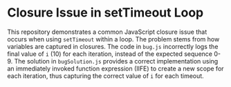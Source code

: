 # Closure Issue in setTimeout Loop

This repository demonstrates a common JavaScript closure issue that occurs when using `setTimeout` within a loop.  The problem stems from how variables are captured in closures.  The code in `bug.js` incorrectly logs the final value of `i` (10) for each iteration, instead of the expected sequence 0-9.  The solution in `bugSolution.js` provides a correct implementation using an immediately invoked function expression (IIFE) to create a new scope for each iteration, thus capturing the correct value of `i` for each timeout.